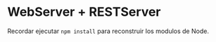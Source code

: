 # WebServer + RESTServer

Recordar ejecutar ```npm install``` para reconstruir los modulos de Node.
